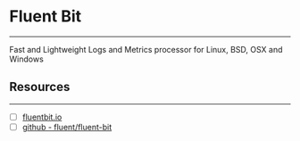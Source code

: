 # Fluent Bit
---
Fast and Lightweight Logs and Metrics processor for Linux, BSD, OSX and Windows

## Resources
---
- [ ] [fluentbit.io](https://fluentbit.io/)
- [ ] [github - fluent/fluent-bit](https://github.com/fluent/fluent-bit)
